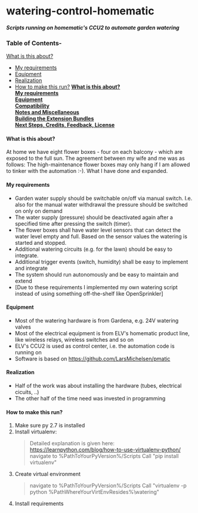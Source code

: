 # watering-control-homematic
**_Scripts running on homematic's CCU2 to automate garden watering_**

### Table of Contents- 
[What is this about?](#what-is-this-about-)
- [My requirements](#my-requirements)
- [Equipment](#equipment)
- [Realization](#realization)
- [How to make this run?](#how-to-make-this-run-)
**[What is this about?](#What-is-this-about-)**<br>
**[My requirements](#my-requirements)**<br>
**[Equipment](#Equipment)**<br>
**[Compatibility](#compatibility)**<br>
**[Notes and Miscellaneous](#notes-and-miscellaneous)**<br>
**[Building the Extension Bundles](#building-the-extension-bundles)**<br>
**[Next Steps, Credits, Feedback, License](#next-steps)**<br>

#### What is this about?
At home we have eight flower boxes - four on each balcony - which are exposed to the full sun. The agreement between my wife and me was as follows: The high-maintenance flower boxes may only hang if I am allowed to tinker with the automation :-). What I have done and expanded.

#### My requirements
* Garden water supply should be switchable on/off via manual switch. I.e. also for the manual water withdrawal the pressure should be switched on only on demand
* The water supply (pressure) should be deactivated again after a specified time after pressing the switch (timer).
* The flower boxes shall have water level sensors that can detect the water level empty and full.  Based on the sensor values the watering is started and stopped.
* Additional watering circuits (e.g. for the lawn) should be easy to integrate.
* Additional trigger events (switch, humidity) shall be easy to implement and integrate 
* The system should run autonomously and be easy to maintain and extend
* \[Due to these requirements I implemented my own watering script instead of using something off-the-shelf like OpenSprinkler\]


#### Equipment
* Most of the watering hardware is from Gardena, e.g. 24V watering valves
* Most of the electrical equipment is from ELV's homematic product line, like wireless relays, wireless switches and so on
* ELV's CCU2 is used as control center, i.e. the automation code is running on
* Software is based on https://github.com/LarsMichelsen/pmatic

#### Realization 
* Half of the work was about installing the hardware (tubes, electrical cicuits, ..)
* The other half of the time need was invested in programming

#### How to make this run?
1) Make sure py 2.7 is installed
2) Install virtualenv:
    > Detailed explanation is given here: https://learnpython.com/blog/how-to-use-virtualenv-python/
    > navigate to %PathToYourPyVersion%/Scripts
    > Call "pip install virtualenv"
3) Create virtual environment
    > navigate to %PathToYourPyVersion%/Scripts
    > Call "virtualenv -p python %PathWhereYourVirtEnvResides%\watering"
4) Install requirements
    > 

